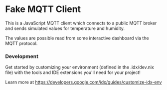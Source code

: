 # Fake MQTT Client

This is a JavaScript MQTT client which connects to a public MQTT broker
and sends simulated values for temperature and humidity.

The values are possible read from some interactive dashboard via the MQTT protocol.

### Development
Get started by customizing your environment (defined in the .idx/dev.nix file) with the tools and IDE extensions you'll need for your project!

Learn more at https://developers.google.com/idx/guides/customize-idx-env